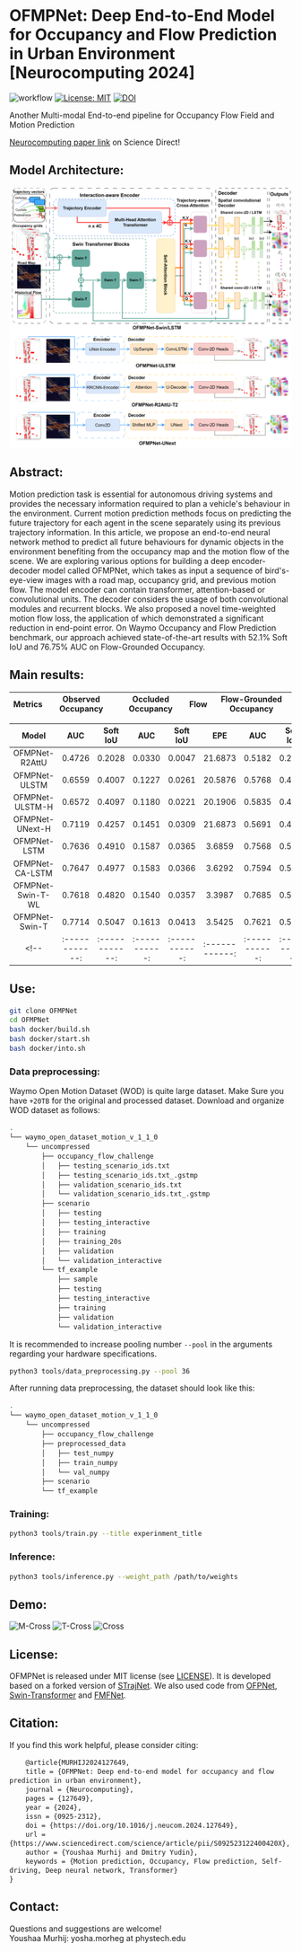 # OFMPNet: Deep End-to-End Model for Occupancy and Flow Prediction in Urban Environment [Neurocomputing 2024]
 ![workflow](https://github.com/YoushaaMurhij/OFMPNet/actions/workflows/main.yml/badge.svg) [![License: MIT](https://img.shields.io/badge/License-MIT-blue.svg)](https://opensource.org/licenses/MIT) [![DOI](https://zenodo.org/badge/doi/10.1016/neucom.2024.127649.svg)](https://doi.org/10.1016/j.neucom.2024.127649)

Another Multi-modal End-to-end pipeline for Occupancy Flow Field and Motion Prediction


[Neurocomputing paper link](https://www.sciencedirect.com/science/article/pii/S092523122400420X?via%3Dihub) on Science Direct!
## Model Architecture:
![pipeline](./assets/OFMPNet-pipe.png)

## Abstract:
Motion prediction task is essential for autonomous driving systems and provides the necessary information required to plan a vehicle's behaviour in the environment. 
Current motion prediction methods focus on predicting the future trajectory for each agent in the scene separately using its previous trajectory information. 
In this article, we propose an end-to-end neural network method to predict all future behaviours for dynamic objects in the environment benefiting from the occupancy map and the motion flow of the scene. 
We are exploring various options for building a deep encoder-decoder model called OFMPNet, which takes as input a sequence of bird's-eye-view images with a road map, occupancy grid, and previous motion flow. 
The model encoder can contain transformer, attention-based or convolutional units. 
The decoder considers the usage of both convolutional modules and recurrent blocks. 
We also proposed a novel time-weighted motion flow loss, the application of which demonstrated a significant reduction in end-point error. 
On Waymo Occupancy and Flow Prediction benchmark, our approach achieved state-of-the-art results with 52.1\% Soft IoU and 76.75\% AUC on Flow-Grounded Occupancy.

## Main results:

|     Metrics    | Observed Occupancy | Occluded Occupancy  | 	Flow	 | Flow-Grounded Occupancy | 
| :-----------:  | :-----------:      | :-----------:       |:----------:| :-----------:           |

| Model          | AUC           | 	Soft IoU     | AUC           |	Soft IoU     |	EPE          | AUC           | 	Soft IoU    |
| :------------: |:------------: | :-----------: | :-----------: |:------------: | :-----------: | :-----------: |:-----------: |
|    OFMPNet-R2AttU   |      0.4726 |    0.2028  |    0.0330 |    0.0047 |   21.6873 |    0.5182 |    0.2220  |
|    OFMPNet-ULSTM    |      0.6559 |    0.4007  |    0.1227 |    0.0261 |   20.5876 |    0.5768 |	  0.4280  |
|    OFMPNet-ULSTM-H  |      0.6572 |    0.4097  |    0.1180 |    0.0221 |   20.1906 |    0.5835 |	  0.4312  | 
|    OFMPNet-UNext-H  |      0.7119 |    0.4257  |    0.1451 |    0.0309 |   21.6873 |    0.5691 |    0.4243  |
|    OFMPNet-LSTM     |      0.7636 |	 0.4910  |	  0.1587 |	  0.0365 |	  3.6859 |	  0.7568 |	  0.5270  |
|    OFMPNet-CA-LSTM  |      0.7647 |	 0.4977  |    0.1583 |	  0.0366 |	  3.6292 |	  0.7594 |	  0.5315  |
|    OFMPNet-Swin-T-WL|      0.7618 |    0.4820  |    0.1540 |    0.0357 |    3.3987 |    0.7685 |    0.5240  |
|    OFMPNet-Swin-T   |      0.7714 |    0.5047  |    0.1613 |    0.0413 |    3.5425 |    0.7621 |    0.5410  |
<!-- | :------------: |:------------: | :-----------: | :-----------: |:------------: | :-----------: | :-----------: |:-----------: | -->

## Use:
```bash
git clone OFMPNet
cd OFMPNet
bash docker/build.sh
bash docker/start.sh
bash docker/into.sh
```
### Data preprocessing:
Waymo Open Motion Dataset (WOD) is quite large dataset. Make Sure you have `+20TB` for the original and processed dataset.
Download and organize WOD dataset as follows:
```bash
.
└── waymo_open_dataset_motion_v_1_1_0
    └── uncompressed
        ├── occupancy_flow_challenge
        │   ├── testing_scenario_ids.txt
        │   ├── testing_scenario_ids.txt_.gstmp
        │   ├── validation_scenario_ids.txt
        │   └── validation_scenario_ids.txt_.gstmp
        ├── scenario
        │   ├── testing
        │   ├── testing_interactive
        │   ├── training
        │   ├── training_20s
        │   ├── validation
        │   └── validation_interactive
        └── tf_example
            ├── sample
            ├── testing
            ├── testing_interactive
            ├── training
            ├── validation
            └── validation_interactive
```
It is recommended to increase pooling number `--pool` in the arguments regarding your hardware specifications. 
```bash
python3 tools/data_preprocessing.py --pool 36
```
After running data preprocessing, the dataset should look like this:
```bash
.
└── waymo_open_dataset_motion_v_1_1_0
    └── uncompressed
        ├── occupancy_flow_challenge
        ├── preprocessed_data
        │   ├── test_numpy
        │   ├── train_numpy
        │   └── val_numpy
        ├── scenario
        └── tf_example

```
### Training:
```bash
python3 tools/train.py --title experinment_title 
```
### Inference:
```bash
python3 tools/inference.py --weight_path /path/to/weights
```

## Demo:
![M-Cross](./assets/sds_10.png)
![T-Cross](./assets/sds_0.png)
![Cross](./assets/sds_1.png)
## License:
OFMPNet is released under MIT license (see [LICENSE](./LICENSE)). It is developed based on a forked version of [STrajNet](https://github.com/georgeliu233/STrajNet). We also used code from [OFPNet](https://github.com/YoushaaMurhij/OFPNet), [Swin-Transformer](https://github.com/microsoft/Swin-Transformer) and [FMFNet](https://github.com/YoushaaMurhij/FMFNet).


## Citation:
If you find this work helpful, please consider citing:
```
    @article{MURHIJ2024127649,
    title = {OFMPNet: Deep end-to-end model for occupancy and flow prediction in urban environment},
    journal = {Neurocomputing},
    pages = {127649},
    year = {2024},
    issn = {0925-2312},
    doi = {https://doi.org/10.1016/j.neucom.2024.127649},
    url = {https://www.sciencedirect.com/science/article/pii/S092523122400420X},
    author = {Youshaa Murhij and Dmitry Yudin},
    keywords = {Motion prediction, Occupancy, Flow prediction, Self-driving, Deep neural network, Transformer}
}
```
## Contact:
Questions and suggestions are welcome! </br>
Youshaa Murhij: yosha.morheg at phystech.edu
